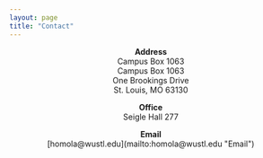 ```yaml
---
layout: page
title: "Contact"
---
```


<p align="center"><b>Address</b><br>Campus Box 1063<br>Campus Box 1063<br>One Brookings Drive<br>St. Louis, MO 63130</p>

<p align="center"><b>Office</b><br>Seigle Hall 277</p>

<p align="center"><b>Email</b><br>[homola@wustl.edu](mailto:homola@wustl.edu "Email")</p>
